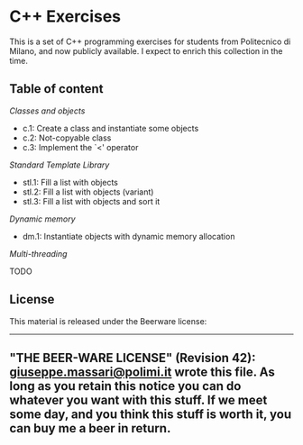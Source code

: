 
# C++ Exercises

This is a set of C++ programming exercises for students from Politecnico di
Milano, and now publicly available. I expect to enrich this collection in the
time.

## Table of content

*Classes and objects*
- c.1: Create a class and instantiate some objects
- c.2: Not-copyable class
- c.3: Implement the `<' operator


*Standard Template Library*
- stl.1: Fill a list with objects
- stl.2: Fill a list with objects (variant)
- stl.3: Fill a list with objects and sort it

*Dynamic memory*

- dm.1: Instantiate objects with dynamic memory allocation

*Multi-threading*

TODO

## License

This material is released under the Beerware license:

----------------------------------------------------------------------------
 "THE BEER-WARE LICENSE" (Revision 42):
 giuseppe.massari@polimi.it wrote this file.
 As long as you retain this notice you can do whatever you want with this
 stuff. If we meet some day, and you think this stuff is worth it, you can buy
 me a beer in return.
----------------------------------------------------------------------------

